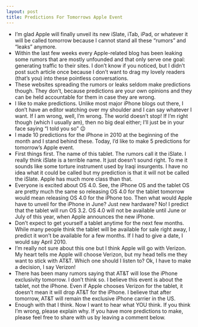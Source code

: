 ```yaml
---
layout: post
title: Predictions For Tomorrows Apple Event
---
```

* I’m glad Apple will finally unveil its new iSlate, iTab, iPad, or whatever it will be called tomorrow because I cannot stand all these “rumors” and “leaks” anymore.
* Within the last few weeks every Apple-related blog has been leaking some rumors that are mostly unfounded and that only serve one goal: generating traffic to their sites. I don’t know if you noticed, but I didn’t post such article once because I don’t want to drag my lovely readers (that’s you) into these pointless conversations.
* These websites spreading the rumors or leaks seldom make predictions though. They don’t, because predictions are your own opinions and they can be held accountable for them in case they are wrong.
* I like to make predictions. Unlike most major iPhone blogs out there, I don’t have an editor watching over my shoulder and I can say whatever I want. If I am wrong, well, I’m wrong. The world doesn’t stop! If I’m right though (which I usually am), then no big deal either; I’ll just be in your face saying “I told you so” 😉
* I made 10 predictions for the iPhone in 2010 at the beginning of the month and I stand behind these. Today, I’d like to make 5 predictions for tomorrow’s Apple event.
* First things first. The name of this tablet. The rumors call it the iSlate. I really think iSlate is a terrible name. It just doesn’t sound right. To me it sounds like some torture instrument used by Iraqi insurgents. I have no idea what it could be called but my prediction is that it will not be called the iSlate. Apple has much more class than that.
* Everyone is excited about OS 4.0. See, the iPhone OS and the tablet OS are pretty much the same so releasing OS 4.0 for the tablet tomorrow would mean releasing OS 4.0 for the iPhone too. Then what would Apple have to unveil for the iPhone in June? Just new hardware? No! I predict that the tablet will run OS 3.2. OS 4.0 will not be available until June or July of this year, when Apple announces the new iPhone.
* Don’t expect to get yourself a tablet anytime for the next few months. While many people think the tablet will be available for sale right away, I predict it won’t be available for a few months. If I had to give a date, I would say April 2010.
* I’m really not sure about this one but I think Apple will go with Verizon. My heart tells me Apple will choose Verizon, but my head tells me they want to stick with AT&T. Which one should I listen to? Ok, I have to make a decision, I say Verizon!
* There has been many rumors saying that AT&T will lose the iPhone exclusivity tomorrow. I don’t think so. I believe this event is about the tablet, not the iPhone. Even if Apple chooses Verizon for the tablet, it doesn’t mean it will drop AT&T for the iPhone. I believe that after tomorrow, AT&T will remain the exclusive iPhone carrier in the US.
* Enough with that I think. Now I want to hear what YOU think. If you think I’m wrong, please explain why. If you have more predictions to make, please feel free to share with us by leaving a comment below.

